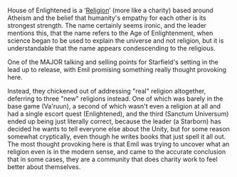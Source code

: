 House of Enlightened is a ‘[Religion](Religion.md)’ (more like a charity) based around Atheism and the belief that humanity's empathy for each other is its strongest strength. The name certainly seems ironic, and the leader mentions this, that the name refers to the Age of Enlightenment, when science began to be used to explain the universe and not religion, but it is understandable that the name appears condescending to the religious.

One of the MAJOR talking and selling points for Starfield's setting in the lead up to release, with Emil promising something really thought provoking here.

Instead, they chickened out of addressing "real" religion altogether, deferring to three "new" religions instead. One of which was barely in the base game (Va'ruun), a second of which wasn't even a religion at all and had a single escort quest (Enlightened), and the third (Sanctum Universum) ended up being just literally correct, because the leader (a Starborn) has decided he wants to tell everyone else about the Unity, but for some reason somewhat cryptically, even though he writes books that just spell it all out.
	The most thought provoking here is that Emil was trying to uncover what an religion even is in the modern sense, and came to the accurate conclusion that in some cases, they are a community that does charity work to feel better about themselves.

